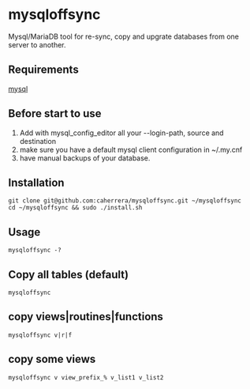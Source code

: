 # mysqloffsync
Mysql/MariaDB tool for re-sync, copy and upgrate databases from one server to another.

## Requirements
[mysql](http://www.mysql.com/)

## Before start to use
1. Add with mysql_config_editor all your --login-path, source and destination
1. make sure you have a default mysql client configuration in ~/.my.cnf
1. have manual backups of your database.

## Installation
```
git clone git@github.com:caherrera/mysqloffsync.git ~/mysqloffsync
cd ~/mysqloffsync && sudo ./install.sh
```

## Usage
```
mysqloffsync -?
```


## Copy all tables (default)
```
mysqloffsync
```

## copy views|routines|functions
```
mysqloffsync v|r|f
```

## copy some views
```
mysqloffsync v view_prefix_% v_list1 v_list2
```


